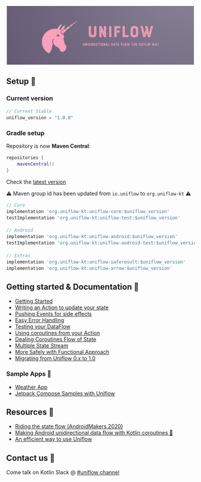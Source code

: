 
![Uniflow logo](./doc/uniflow_header.png)

## Setup 🚀

### Current version

```gradle
// Current Stable
uniflow_version = "1.0.0"
```

### Gradle setup

Repository is now __Maven Central__:

```gradle
repositories {
    mavenCentral()
}
```

Check the [latest version](https://search.maven.org/search?q=org.uniflow-kt)

⚠️ Maven group id has been updated from `io.uniflow` to `org.uniflow-kt` ⚠️

```gradle
// Core
implementation 'org.uniflow-kt:uniflow-core:$uniflow_version'
testImplementation 'org.uniflow-kt:uniflow-test:$uniflow_version'

// Android
implementation 'org.uniflow-kt:uniflow-android:$uniflow_version'
testImplementation 'org.uniflow-kt:uniflow-android-test:$uniflow_version'

// Extras
implementation 'org.uniflow-kt:uniflow-saferesult:$uniflow_version'
implementation 'org.uniflow-kt:uniflow-arrow:$uniflow_version'
```

## Getting started & Documentation 📖

- [Getting Started](doc/intro.md)
- [Writing an Action to update your state](doc/state_action.md)
- [Pushing Events for side effects](doc/events.md)
- [Easy Error Handling](doc/errors.md)
- [Testing your DataFlow](doc/testing.md)
- [Using coroutines from your Action](doc/coroutines.md)
- [Dealing Coroutines Flow of State](doc/flow.md)
- [Multiple State Stream](doc/multiple_state_streams.md)
- [More Safely with Functional Approach](doc/functional.md)
- [Migrating from Uniflow 0.x to 1.0](doc/migrating.md)

### Sample Apps 🎉

- [Weather App](https://github.com/uniflow-kt/weatherapp-uniflow)
- [Jetpack Compose Samples with Uniflow](https://github.com/uniflow-kt/compose-samples)

## Resources 📖

- [Riding the state flow (AndroidMakers 2020)](https://www.youtube.com/watch?v=m6dyIv1rDdo)
- [Making Android unidirectional data flow with Kotlin coroutines 🦄](https://medium.com/@giuliani.arnaud/making-android-unidirectional-data-flow-with-kotlin-coroutines-d69966717b6e)
- [An efficient way to use Uniflow](https://blog.kotlin-academy.com/an-efficient-way-to-use-uniflow-2b41a9785a05?gi=bce973f6a529)

## Contact us 💬

Come talk on Kotlin Slack @ [#uniflow channel](https://kotlinlang.slack.com/?redir=%2Fmessages%2Funiflow) 
